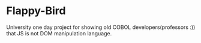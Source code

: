 # Flappy-Bird
University one day project for showing old COBOL developers(professors :)) that JS is not DOM manipulation language.
